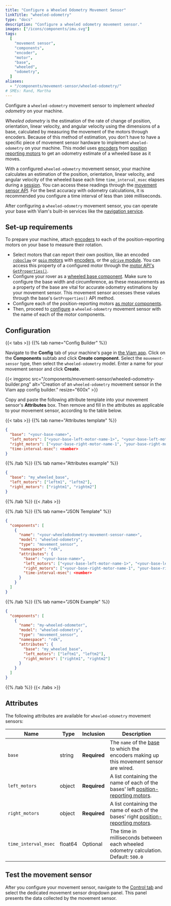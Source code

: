 ```yaml
---
title: "Configure a Wheeled Odometry Movement Sensor"
linkTitle: "wheeled-odometry"
type: "docs"
description: "Configure a wheeled odometry movement sensor."
images: ["/icons/components/imu.svg"]
tags:
  [
    "movement sensor",
    "components",
    "encoder",
    "motor",
    "base",
    "wheeled",
    "odometry",
  ]
aliases:
  - "/components/movement-sensor/wheeled-odometry/"
# SMEs: Rand, Martha
---
```


Configure a `wheeled-odometry` movement sensor to implement _wheeled odometry_ on your machine.

_Wheeled odometry_ is the estimation of the rate of change of position, orientation, linear velocity, and angular velocity using the dimensions of a base, calculated by measuring the movement of the motors through encoders.
Because of this method of estimation, you don't have to have a specific piece of movement sensor hardware to implement `wheeled-odometry` on your machine.
This model uses [encoders](/components/encoder/) from [position reporting motors](/components/motor/) to get an odometry estimate of a wheeled base as it moves.

With a configured `wheeled-odometry` movement sensor, your machine calculates an estimation of the position, orientation, linear velocity, and angular velocity of the wheeled base each time `time_interval_msec` elapses during a [session](/build/program/apis/sessions/).
You can access these readings through the [movement sensor API](/components/movement-sensor/#api).
For the best accuracy with odometry calculations, it is recommended you configure a time interval of less than `1000` milliseconds.

After configuring a `wheeled-odometry` movement sensor, you can operate your base with Viam's built-in services like the [navigation service](/mobility/navigation/).

## Set-up requirements

To prepare your machine, attach [encoders](/components/encoder/) to each of the position-reporting motors on your base to measure their rotation.

- Select motors that can report their own position, like an encoded [`roboclaw`](/components/motor/roboclaw/) or [`gpio` motors](/components/motor/gpio/) with [encoders](/components/encoder/#supported-models), or the [`odrive` module](https://github.com/viamrobotics/odrive).
  You can access this property of a configured motor through the [motor API's `GetProperties()`](/components/motor/#getproperties).
- Configure your rover as a [wheeled base component](/components/base/wheeled/).
  Make sure to configure the base width and circumference, as these measurements as a property of the base are vital for accurate odometry estimations by your movement sensor.
  This movement sensor accesses these values through the base's `GetProperties()` API method.
- Configure each of the position-reporting motors [as motor components](/components/motor/).
- Then, proceed to [configure](#configuration) a `wheeled-odometry` movement sensor with the name of each of the motor components.

## Configuration

{{< tabs >}}
{{% tab name="Config Builder" %}}

Navigate to the **Config** tab of your machine's page in [the Viam app](https://app.viam.com).
Click on the **Components** subtab and click **Create component**.
Select the `movement-sensor` type, then select the `wheeled-odometry` model.
Enter a name for your movement sensor and click **Create**.

{{< imgproc src="/components/movement-sensor/wheeled-odometry-builder.png" alt="Creation of an `wheeled-odometry` movement sensor in the Viam app config builder." resize="600x" >}}

Copy and paste the following attribute template into your movement sensor's **Attributes** box.
Then remove and fill in the attributes as applicable to your movement sensor, according to the table below.

{{< tabs >}}
{{% tab name="Attributes template" %}}

```json {class="line-numbers linkable-line-numbers"}
{
  "base": "<your-base-name>",
  "left_motors": ["<your-base-left-motor-name-1>", "<your-base-left-motor-name-2>"],
  "right_motors": ["<your-base-right-motor-name-1", "your-base-right-motor-name-2>"],
  "time-interval-msec": <number>
}
```

{{% /tab %}}
{{% tab name="Attributes example" %}}

```json {class="line-numbers linkable-line-numbers"}
{
  "base": "my_wheeled_base",
  "left_motors": ["leftm1", "leftm2"],
  "right_motors": ["rightm1", "rightm2"]
}
```

{{% /tab %}}
{{< /tabs >}}

{{% /tab %}}
{{% tab name="JSON Template" %}}

```json {class="line-numbers linkable-line-numbers"}
{
  "components": [
    {
      "name": "<your-wheeledodometry-movement-sensor-name>",
      "model": "wheeled-odometry",
      "type": "movement_sensor",
      "namespace": "rdk",
      "attributes": {
        "base": "<your-base-name>",
        "left_motors": ["<your-base-left-motor-name-1>", "<your-base-left-motor-name-2>"],
        "right_motors": ["<your-base-right-motor-name-1", "your-base-right-motor-name-2>"],
        "time-interval-msec": <number>
      }
    }
  ]
}
```

{{% /tab %}}
{{% tab name="JSON Example" %}}

```json {class="line-numbers linkable-line-numbers"}
{
  "components": [
    {
      "name": "my-wheeled-odometer",
      "model": "wheeled-odometry",
      "type": "movement_sensor",
      "namespace": "rdk",
      "attributes": {
        "base": "my_wheeled_base",
        "left_motors": ["leftm1", "leftm2"],
        "right_motors": ["rightm1", "rightm2"]
      }
    }
  ]
}
```

{{% /tab %}}
{{< /tabs >}}

## Attributes

The following attributes are available for `wheeled-odometry` movement sensors:

<!-- prettier-ignore -->
| Name | Type | Inclusion | Description |
| ---- | ---- | --------- | ----------- |
| `base` | string | **Required** | The `name` of the [base](/components/base/) to which the encoders making up this movement sensor are wired. |
| `left_motors` | object | **Required** | A list containing the name of each of the bases' left [position-reporting motors](/components/motor/gpio/). |
| `right_motors` | object | **Required** | A list containing the name of each of the bases' right [position-reporting motors](/components/motor/gpio/). |
| `time_interval_msec` | float64 | Optional | The time in milliseconds between each wheeled odometry calculation.<br>Default: `500.0`</br> |

## Test the movement sensor

After you configure your movement sensor, navigate to the [Control tab](/fleet/machines/#control) and select the dedicated movement sensor dropdown panel.
This panel presents the data collected by the movement sensor.
